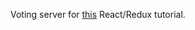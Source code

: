 Voting server for [this](http://teropa.info/blog/2015/09/10/full-stack-redux-tutorial.html) React/Redux tutorial.